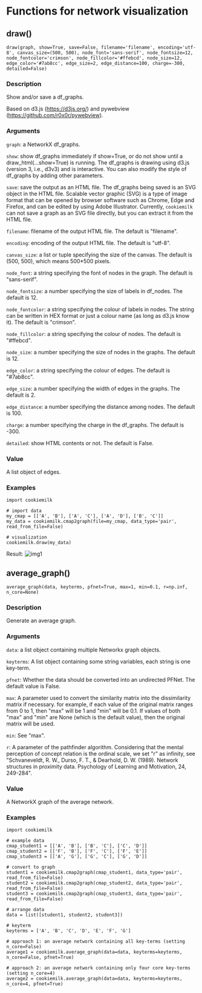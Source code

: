 # Functions for network visualization

## draw()

`draw(graph, show=True, save=False, filename='filename', encoding='utf-8', canvas_size=(500, 500), node_font='sans-serif', node_fontsize=12, node_fontcolor='crimson', node_fillcolor='#ffebcd', node_size=12, edge_color='#7ab8cc', edge_size=2, edge_distance=100, charge=-300, detailed=False)`
    
### Description    
Show and/or save a df_graphs.

Based on d3.js (https://d3js.org/) and pywebview (https://github.com/r0x0r/pywebview).

### Arguments

`graph`: a NetworkX df_graphs.

`show`: show df_graphs immediately if show=True, or do not show until a draw_html(...show=True) is running. The df_graphs is drawing using d3.js (version 3, i.e., d3v3) and is interactive. You can also modify the style of df_graphs by adding other parameters.

`save`: save the output as an HTML file. The df_graphs being saved is an SVG object in the HTML file. Scalable vector graphic (SVG) is a type of image format that can be opened by browser software such as Chrome, Edge and Firefox, and can be edited by using Adobe Illustrator. Currently, `cookiemilk` can not save a graph as an SVG file directly, but you can extract it from the HTML file.

`filename`: filename of the output HTML file. The default is "filename".

`encoding`: encoding of the output HTML file. The default is "utf-8".

`canvas_size`: a list or tuple specifying the size of the canvas. The default is (500, 500), which means 500*500 pixels.

`node_font`: a string specifying the font of nodes in the graph. The default is "sans-serif".

`node_fontsize`: a number specifying the size of labels in df_nodes. The default is 12.

`node_fontcolor`: a string specifying the colour of labels in nodes. The string can be written in HEX format or just a colour name (as long as d3.js know it). The default is "crimson".

`node_fillcolor`: a string specifying the colour of nodes. The default is "#ffebcd".

`node_size`: a number specifying the size of nodes in the graphs. The default is 12.

`edge_color`: a string specifying the colour of edges. The default is "#7ab8cc".

`edge_size`: a number specifying the width of edges in the graphs. The default is 2.

`edge_distance`: a number specifying the distance among nodes. The default is 100.

`charge`: a number specifying the charge in the df_graphs. The default is -300.

`detailed`: show HTML contents or not. The default is False.

### Value
A list object of edges.

### Examples
```
import cookiemilk

# import data
my_cmap = [['A', 'B'], ['A', 'C'], ['A', 'D'], ['B', 'C']]
my_data = cookiemilk.cmap2graph(file=my_cmap, data_type='pair', read_from_file=False)

# visualization
cookiemilk.draw(my_data)
```

Result:
![img1](/img/graph.png)

## average_graph()

`average_graph(data, keyterms, pfnet=True, max=1, min=0.1, r=np.inf, n_core=None)`

### Description    
Generate an average graph.

### Arguments

`data`: a list object containing multiple Networkx graph objects.

`keyterms`: A list object containing some string variables, each string is one key-term.

`pfnet`: Whether the data should be converted into an undirected PFNet. The default value is False.

`max`: A parameter used to convert the similarity matrix into the dissimilarity matrix if necessary. for example, if each value of the original matrix ranges from 0 to 1, then "max" will be 1 and "min" will be 0.1. If values of both "max" and "min" are None (which is the default value), then the original matrix will be used.

`min`: See "max".

`r`: A parameter of the pathfinder algorithm. Considering that the mental perception of concept relation is the ordinal scale, we set "r" as infinity, see "Schvaneveldt, R. W., Durso, F. T., & Dearhold, D. W. (1989). Network structures in proximity data. Psychology of Learning and Motivation, 24, 249-284".

### Value
A NetworkX graph of the average network.

### Examples
```
import cookiemilk

# example data
cmap_student1 = [['A', 'B'], ['B', 'C'], ['C', 'D']]
cmap_student2 = [['F', 'B'], ['F', 'C'], ['F', 'E']]
cmap_student3 = [['A', 'G'], ['G', 'C'], ['G', 'D']]

# convert to graph
student1 = cookiemilk.cmap2graph(cmap_student1, data_type='pair', read_from_file=False)
student2 = cookiemilk.cmap2graph(cmap_student2, data_type='pair', read_from_file=False)
student3 = cookiemilk.cmap2graph(cmap_student3, data_type='pair', read_from_file=False)

# arrange data
data = list([student1, student2, student3])

# keyterm
keyterms = ['A', 'B', 'C', 'D', 'E', 'F', 'G']

# approach 1: an average network containing all key-terms (setting n_core=False)
average1 = cookiemilk.average_graph(data=data, keyterms=keyterms, n_core=False, pfnet=True)

# approach 2: an average network containing only four core key-terms (setting n_core=4)
average2 = cookiemilk.average_graph(data=data, keyterms=keyterms, n_core=4, pfnet=True)
```

